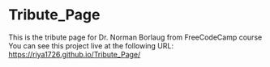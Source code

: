 # Tribute_Page
This is the tribute page for Dr. Norman Borlaug from FreeCodeCamp course
You can see this project live at the following URL:
https://riya1726.github.io/Tribute_Page/
